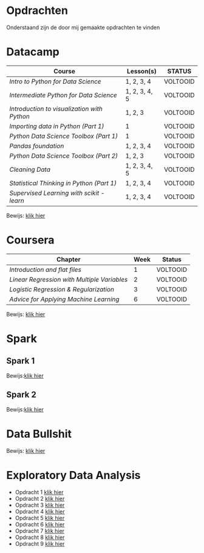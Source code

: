 # **Opdrachten**
Onderstaand zijn de door mij gemaakte opdrachten te vinden

# **Datacamp**
| Course | Lesson(s) | STATUS |
| --- | --- | --- |
| *Intro to Python for Data Science* | 1, 2, 3, 4 | VOLTOOID |
| *Intermediate Python for Data Science* | 1, 2, 3, 4, 5 | VOLTOOID |
| *Introduction to visualization with Python* | 1, 2, 3 | VOLTOOID |
| *Importing data in Python (Part 1)* | 1 | VOLTOOID |
| *Python Data Science Toolbox (Part 1)* | 1 | VOLTOOID |
| *Pandas foundation* | 1, 2, 3, 4 | VOLTOOID |
| *Python Data Science Toolbox (Part 2)* | 1, 2, 3 | VOLTOOID |
| *Cleaning Data* | 1, 2, 3, 4, 5 | VOLTOOID |
| *Statistical Thinking in Python (Part 1)* | 1, 2, 3, 4 | VOLTOOID |
| *Supervised Learning with scikit - learn* | 1, 2, 3, 4 | VOLTOOID |

Bewijs: [klik hier](https://user-images.githubusercontent.com/31730404/35458027-1edd7b0c-02db-11e8-9de7-4702848869f6.png)

# **Coursera**
| Chapter | Week | Status | 
| --- | --- | --- | 
| *Introduction and flat files* | 1 | VOLTOOID | 
| *Linear Regression with Multiple Variables* | 2 | VOLTOOID | 
| *Logistic Regression & Regularization* | 3 | VOLTOOID | 
| *Advice for Applying Machine Learning* | 6 | VOLTOOID | 

Bewijs: [klik hier](https://user-images.githubusercontent.com/31730404/36172439-2a64b006-1106-11e8-9c11-bab9f29d83b8.png)

# **Spark**
## Spark 1
Bewijs:[klik hier](https://github.com/rdlindeboom95/PortfolioKB74/blob/master/Assignment%2B2%2B-%2BSpark%2B-%2BR.D.%2BLindeboom%2B-%2B11057726.md)

## Spark 2 
Bewijs:[klik hier](https://github.com/rdlindeboom95/PortfolioKB74/blob/master/Assignment%2B2%2B-%2BSpark%2B-%2BR.D.%2BLindeboom%2B-%2B11057726.md)


# **Data Bullshit**
Bewijs: [klik hier](https://github.com/rdlindeboom95/PortfolioKB74/files/1669024/Opdracht.Calling.out.Data.bullshit.-.Robin.Lindeboom.-.11057726.pdf)

# Exploratory Data Analysis
- Opdracht 1 [klik hier](https://github.com/rdlindeboom95/PortfolioKB74/blob/master/1%2BChecking%2BData%2BEdges%2B-%2BRobin%2BLindeboom.md)
- Opdracht 2 [klik hier](https://github.com/rdlindeboom95/PortfolioKB74/blob/master/2%2BIdentifying%2Bvariables%2B-%2BRobin%2BLindeboom.md)
- Opdracht 3 [klik hier](https://github.com/rdlindeboom95/PortfolioKB74/blob/master/3%20Univariate%20Analysis%20-%20Robin%20Lindeboom.md)
- Opdracht 4 [klik hier](https://github.com/rdlindeboom95/PortfolioKB74/blob/master/4%20Bivariate%20Analysis%20-%20Robin%20Lindeboom.md)
- Opdracht 5 [klik hier](https://github.com/rdlindeboom95/PortfolioKB74/blob/master/5%2BMissing%2BValues%2B-%2BRobin%2BLindeboom.md)
- Opdracht 6 [klik hier](https://github.com/rdlindeboom95/PortfolioKB74/blob/master/6%20Outliers%20-%20Robin%20Lindeboom.md)
- Opdracht 7 [klik hier](https://github.com/rdlindeboom95/PortfolioKB74/blob/master/7%20Data%20Transformation%20-%20Robin%20Lindeboom.md)
- Opdracht 8 [klik hier](https://github.com/rdlindeboom95/PortfolioKB74/blob/master/8%2BCreating%2BVariables%2B-%2BRobin%2BLindeboom.md)
- Opdracht 9 [klik hier](https://github.com/rdlindeboom95/PortfolioKB74/blob/master/9%2BEvaluate%2B-%2BRobin%2BLindeboom.md)
